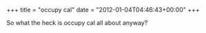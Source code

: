 +++
title = "occupy cal"
date = "2012-01-04T04:46:43+00:00"
+++

So what the heck is occupy cal all about anyway?
			